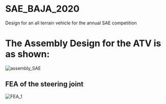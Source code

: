 # SAE_BAJA_2020
Design for an all terrain vehicle for the annual SAE competition 

# The Assembly Design for the ATV is as shown:
![assembly_SAE](https://user-images.githubusercontent.com/102131442/229672608-2062f509-e565-4c0d-bcb3-898b471612b6.png)



## FEA of the steering joint
![FEA_1](https://user-images.githubusercontent.com/102131442/229674886-e7832b54-d5d8-44f1-b788-83e3c59e5ed7.jpg)

